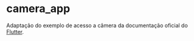 # camera_app

Adaptação do exemplo de acesso a câmera da documentação oficial do [Flutter](https://flutter.dev/docs/cookbook/plugins/picture-using-camera).
